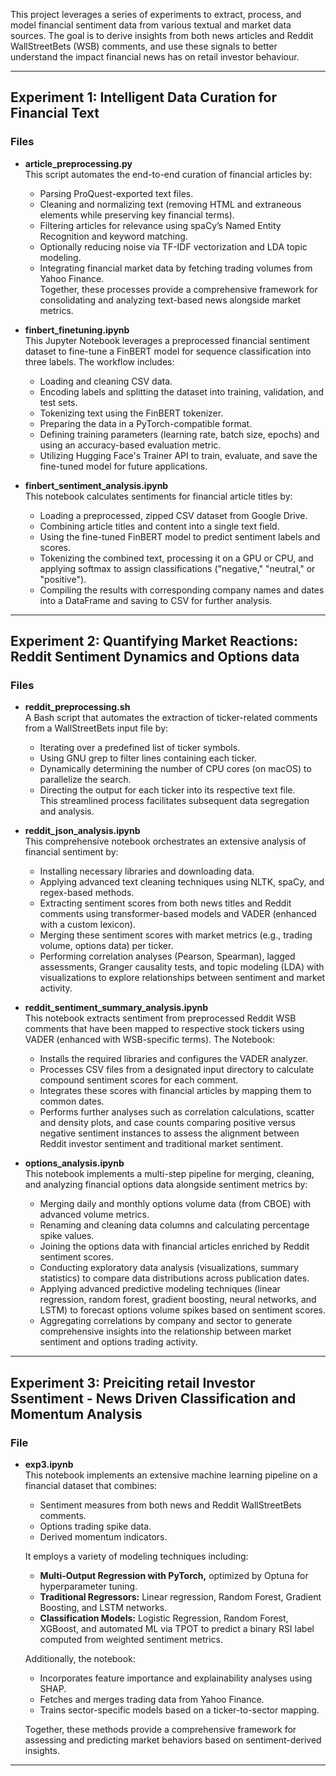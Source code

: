 

This project leverages a series of experiments to extract, process, and model financial sentiment data from various textual and market data sources. The goal is to derive insights from both news articles and Reddit WallStreetBets (WSB) comments, and use these signals to better understand the impact financial news has on retail investor behaviour.

---

## Experiment 1: Intelligent Data Curation for Financial Text

### Files

- **article_preprocessing.py**  
  This script automates the end-to-end curation of financial articles by:
  - Parsing ProQuest-exported text files.
  - Cleaning and normalizing text (removing HTML and extraneous elements while preserving key financial terms).
  - Filtering articles for relevance using spaCy’s Named Entity Recognition and keyword matching.
  - Optionally reducing noise via TF-IDF vectorization and LDA topic modeling.
  - Integrating financial market data by fetching trading volumes from Yahoo Finance.  
  Together, these processes provide a comprehensive framework for consolidating and analyzing text-based news alongside market metrics.

- **finbert_finetuning.ipynb**  
  This Jupyter Notebook leverages a preprocessed financial sentiment dataset to fine-tune a FinBERT model for sequence classification into three labels. The workflow includes:
  - Loading and cleaning CSV data.
  - Encoding labels and splitting the dataset into training, validation, and test sets.
  - Tokenizing text using the FinBERT tokenizer.
  - Preparing the data in a PyTorch-compatible format.
  - Defining training parameters (learning rate, batch size, epochs) and using an accuracy-based evaluation metric.
  - Utilizing Hugging Face's Trainer API to train, evaluate, and save the fine-tuned model for future applications.

- **finbert_sentiment_analysis.ipynb**  
  This notebook calculates sentiments for financial article titles by:
  - Loading a preprocessed, zipped CSV dataset from Google Drive.
  - Combining article titles and content into a single text field.
  - Using the fine-tuned FinBERT model to predict sentiment labels and scores.
  - Tokenizing the combined text, processing it on a GPU or CPU, and applying softmax to assign classifications ("negative," "neutral," or "positive").
  - Compiling the results with corresponding company names and dates into a DataFrame and saving to CSV for further analysis.

---

## Experiment 2: Quantifying Market Reactions: Reddit Sentiment Dynamics and Options data

### Files

- **reddit_preprocessing.sh**  
  A Bash script that automates the extraction of ticker-related comments from a WallStreetBets input file by:
  - Iterating over a predefined list of ticker symbols.
  - Using GNU grep to filter lines containing each ticker.
  - Dynamically determining the number of CPU cores (on macOS) to parallelize the search.
  - Directing the output for each ticker into its respective text file.  
  This streamlined process facilitates subsequent data segregation and analysis.

- **reddit_json_analysis.ipynb**  
  This comprehensive notebook orchestrates an extensive analysis of financial sentiment by:
  - Installing necessary libraries and downloading data.
  - Applying advanced text cleaning techniques using NLTK, spaCy, and regex-based methods.
  - Extracting sentiment scores from both news titles and Reddit comments using transformer-based models and VADER (enhanced with a custom lexicon).
  - Merging these sentiment scores with market metrics (e.g., trading volume, options data) per ticker.
  - Performing correlation analyses (Pearson, Spearman), lagged assessments, Granger causality tests, and topic modeling (LDA) with visualizations to explore relationships between sentiment and market activity.

- **reddit_sentiment_summary_analysis.ipynb**  
  This notebook extracts sentiment from preprocessed Reddit WSB comments that have been mapped to respective stock tickers using VADER (enhanced with WSB-specific terms). The Notebook:
  - Installs the required libraries and configures the VADER analyzer.
  - Processes CSV files from a designated input directory to calculate compound sentiment scores for each comment.
  - Integrates these scores with financial articles by mapping them to common dates.
  - Performs further analyses such as correlation calculations, scatter and density plots, and case counts comparing positive versus negative sentiment instances to assess the alignment between Reddit investor sentiment and traditional market sentiment.

- **options_analysis.ipynb**  
  This notebook implements a multi-step pipeline for merging, cleaning, and analyzing financial options data alongside sentiment metrics by:
  - Merging daily and monthly options volume data (from CBOE) with advanced volume metrics.
  - Renaming and cleaning data columns and calculating percentage spike values.
  - Joining the options data with financial articles enriched by Reddit sentiment scores.
  - Conducting exploratory data analysis (visualizations, summary statistics) to compare data distributions across publication dates.
  - Applying advanced predictive modeling techniques (linear regression, random forest, gradient boosting, neural networks, and LSTM) to forecast options volume spikes based on sentiment scores.
  - Aggregating correlations by company and sector to generate comprehensive insights into the relationship between market sentiment and options trading activity.

---

## Experiment 3: Preiciting retail Investor Ssentiment - News Driven Classification and Momentum Analysis 

### File

- **exp3.ipynb**  
  This notebook implements an extensive machine learning pipeline on a financial dataset that combines:
  - Sentiment measures from both news and Reddit WallStreetBets comments.
  - Options trading spike data.
  - Derived momentum indicators.
  
  It employs a variety of modeling techniques including:
  - **Multi-Output Regression with PyTorch,** optimized by Optuna for hyperparameter tuning.
  - **Traditional Regressors:** Linear regression, Random Forest, Gradient Boosting, and LSTM networks.
  - **Classification Models:** Logistic Regression, Random Forest, XGBoost, and automated ML via TPOT to predict a binary RSI label computed from weighted sentiment metrics.
  
  Additionally, the notebook:
  - Incorporates feature importance and explainability analyses using SHAP.
  - Fetches and merges trading data from Yahoo Finance.
  - Trains sector-specific models based on a ticker-to-sector mapping.
  
  Together, these methods provide a comprehensive framework for assessing and predicting market behaviors based on sentiment-derived insights.

---


